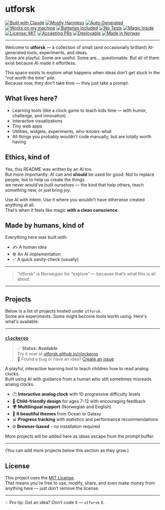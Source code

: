 # utforsk

[![Built with Claude](https://img.shields.io/badge/built%20with-claude.ai-00bfa5?logo=Anthropic&logoColor=white)](#)
[![Mostly Harmless](https://img.shields.io/badge/status-mostly%20harmless-yellowgreen)](#)
[![Auto-Generated](https://img.shields.io/badge/code-auto--generated-lightgrey)](#)
[![Works on my machine](https://img.shields.io/badge/works-on%20my%20machine-green)](#)
[![Batteries Included](https://img.shields.io/badge/batteries-included-informational)](#)
[![No Tests](https://img.shields.io/badge/tests-none-red)](#)
[![Magic Inside](https://img.shields.io/badge/magic-inside-blueviolet)](#)
[![License: MIT](https://img.shields.io/badge/license-MIT-blue)](#)
[![Accepting PRs](https://img.shields.io/badge/accepting-PRs-brightgreen)](#)
[![Deployable](https://img.shields.io/badge/deploy-ready-success)](#)
[![Made in Norway](https://img.shields.io/badge/made%20in-Norway-blue)](#)

---

Welcome to **utforsk** — a collection of small (and occasionally brilliant) AI-generated tools, experiments, and ideas.  
Some are playful. Some are useful. Some are... questionable. But all of them exist because AI made it effortless.

This space exists to explore what happens when ideas don’t get stuck in the “not worth the time” pile.  
Because now, they don’t take time — they just take a prompt.

## What lives here?

- Learning tools (like a clock game to teach kids time — with humor, challenge, and innovation)
- Interactive visualizations
- Tiny web apps
- Utilities, widgets, experiments, who-knows-what
- All things you probably wouldn't code manually, but are totally worth having

## Ethics, kind of

Yes, this README was written by an AI too.  
But more importantly: AI can and **should** be used for good. Not to replace people, but to help us create the things  
we never would’ve built ourselves — the kind that help others, teach something new, or just bring joy.

Use AI with intent. Use it where you wouldn’t have otherwise created anything at all.  
That’s when it feels like magic **with a clean conscience**.

## Made by humans, kind of

Everything here was built with:
- ✍️ A human idea
- ⚙️ An AI implementation
- ✅ A quick sanity-check (usually)

---

> “utforsk” is Norwegian for “explore” — because that’s what this is all about.

---

## Projects

Below is a list of projects hosted under `utforsk`.  
Some are experiments. Some might become tools worth using. Here's what's available:

---

### [`clockeroo`](https://utforsk.github.io/clockeroo)

> ✅ **Status: Available**  
> Try it now at [utforsk.github.io/clockeroo](https://utforsk.github.io/clockeroo)  
> 💬 Found a bug or have an idea? [Create an issue](https://github.com/utforsk/utforsk.github.io/issues/new?title=[clockeroo]%20Issue%3A%20&labels=clockeroo)

A playful, interactive learning tool to teach children how to read analog clocks.  
Built using AI with guidance from a human who still sometimes misreads analog clocks.

- 🕐 **Interactive analog clock** with 10 progressive difficulty levels
- 🎯 **Child-friendly design** for ages 7-12 with encouraging feedback
- 🌍 **Multilingual support** (Norwegian and English)
- 🎨 **6 beautiful themes** from Ocean to Galaxy
- 📊 **Progress tracking** with statistics and performance recommendations
- 🌐 **Browser-based** - no installation required

More projects will be added here as ideas escape from the prompt buffer.

---

(You can add more projects below this section as they grow.)

## License

This project uses the [MIT License](LICENSE).  
That means you're free to use, modify, share, and even make money from anything here — just don’t remove the license.

---

💡 Pro tip: Got an idea? Don't code it — `utforsk` it.
